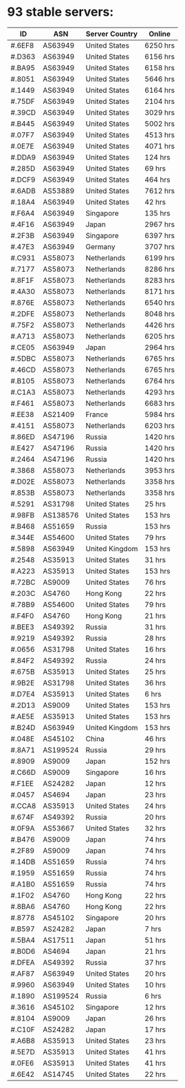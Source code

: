 # 93 stable servers:

| ID | ASN | Server Country | Online |
| ------ | ------ | ------ | ------ |
| #.6EF8 | AS63949 | United States | 6250 hrs |
| #.D363 | AS63949 | United States | 6156 hrs |
| #.BA95 | AS63949 | United States | 6158 hrs |
| #.8051 | AS63949 | United States | 5646 hrs |
| #.1449 | AS63949 | United States | 6164 hrs |
| #.75DF | AS63949 | United States | 2104 hrs |
| #.39CD | AS63949 | United States | 3029 hrs |
| #.B445 | AS63949 | United States | 5002 hrs |
| #.07F7 | AS63949 | United States | 4513 hrs |
| #.0E7E | AS63949 | United States | 4071 hrs |
| #.DDA9 | AS63949 | United States | 124 hrs |
| #.285D | AS63949 | United States | 69 hrs |
| #.DCF9 | AS63949 | United States | 464 hrs |
| #.6ADB | AS53889 | United States | 7612 hrs |
| #.18A4 | AS63949 | United States | 42 hrs |
| #.F6A4 | AS63949 | Singapore | 135 hrs |
| #.4F16 | AS63949 | Japan | 2967 hrs |
| #.2F3B | AS63949 | Singapore | 6397 hrs |
| #.47E3 | AS63949 | Germany | 3707 hrs |
| #.C931 | AS58073 | Netherlands | 6199 hrs |
| #.7177 | AS58073 | Netherlands | 8286 hrs |
| #.8F1F | AS58073 | Netherlands | 8283 hrs |
| #.4A30 | AS58073 | Netherlands | 8171 hrs |
| #.876E | AS58073 | Netherlands | 6540 hrs |
| #.2DFE | AS58073 | Netherlands | 8048 hrs |
| #.75F2 | AS58073 | Netherlands | 4426 hrs |
| #.A713 | AS58073 | Netherlands | 6205 hrs |
| #.CE05 | AS63949 | Japan | 2964 hrs |
| #.5DBC | AS58073 | Netherlands | 6765 hrs |
| #.46CD | AS58073 | Netherlands | 6765 hrs |
| #.B105 | AS58073 | Netherlands | 6764 hrs |
| #.C1A3 | AS58073 | Netherlands | 4293 hrs |
| #.F461 | AS58073 | Netherlands | 6683 hrs |
| #.EE38 | AS21409 | France | 5984 hrs |
| #.4151 | AS58073 | Netherlands | 6203 hrs |
| #.86ED | AS47196 | Russia | 1420 hrs |
| #.E427 | AS47196 | Russia | 1420 hrs |
| #.2464 | AS47196 | Russia | 1420 hrs |
| #.3868 | AS58073 | Netherlands | 3953 hrs |
| #.D02E | AS58073 | Netherlands | 3358 hrs |
| #.853B | AS58073 | Netherlands | 3358 hrs |
| #.5291 | AS31798 | United States | 25 hrs |
| #.98FB | AS138576 | United States | 153 hrs |
| #.B468 | AS51659 | Russia | 153 hrs |
| #.344E | AS54600 | United States | 79 hrs |
| #.5898 | AS63949 | United Kingdom | 153 hrs |
| #.2548 | AS35913 | United States | 31 hrs |
| #.A223 | AS35913 | United States | 153 hrs |
| #.72BC | AS9009 | United States | 76 hrs |
| #.203C | AS4760 | Hong Kong | 22 hrs |
| #.78B9 | AS54600 | United States | 79 hrs |
| #.F4F0 | AS4760 | Hong Kong | 21 hrs |
| #.BEE3 | AS49392 | Russia | 31 hrs |
| #.9219 | AS49392 | Russia | 28 hrs |
| #.0656 | AS31798 | United States | 16 hrs |
| #.84F2 | AS49392 | Russia | 24 hrs |
| #.675B | AS35913 | United States | 25 hrs |
| #.9B2E | AS31798 | United States | 36 hrs |
| #.D7E4 | AS35913 | United States | 6 hrs |
| #.2D13 | AS9009 | United States | 153 hrs |
| #.AE5E | AS35913 | United States | 153 hrs |
| #.B24D | AS63949 | United Kingdom | 153 hrs |
| #.048E | AS45102 | China | 46 hrs |
| #.8A71 | AS199524 | Russia | 29 hrs |
| #.8909 | AS9009 | Japan | 152 hrs |
| #.C66D | AS9009 | Singapore | 16 hrs |
| #.F1EE | AS24282 | Japan | 12 hrs |
| #.0457 | AS4694 | Japan | 23 hrs |
| #.CCA8 | AS35913 | United States | 24 hrs |
| #.674F | AS49392 | Russia | 20 hrs |
| #.0F9A | AS53667 | United States | 32 hrs |
| #.B476 | AS9009 | Japan | 74 hrs |
| #.2F89 | AS9009 | Japan | 74 hrs |
| #.14DB | AS51659 | Russia | 74 hrs |
| #.1959 | AS51659 | Russia | 74 hrs |
| #.A1B0 | AS51659 | Russia | 74 hrs |
| #.1F02 | AS4760 | Hong Kong | 22 hrs |
| #.8BA6 | AS4760 | Hong Kong | 22 hrs |
| #.8778 | AS45102 | Singapore | 20 hrs |
| #.B597 | AS24282 | Japan | 7 hrs |
| #.5BA4 | AS17511 | Japan | 51 hrs |
| #.B0D6 | AS4694 | Japan | 21 hrs |
| #.DFEA | AS49392 | Russia | 37 hrs |
| #.AF87 | AS63949 | United States | 20 hrs |
| #.9960 | AS63949 | United States | 10 hrs |
| #.1890 | AS199524 | Russia | 6 hrs |
| #.3616 | AS45102 | Singapore | 12 hrs |
| #.8104 | AS9009 | Japan | 26 hrs |
| #.C10F | AS24282 | Japan | 17 hrs |
| #.A6B8 | AS35913 | United States | 23 hrs |
| #.5E7D | AS35913 | United States | 41 hrs |
| #.0FE6 | AS35913 | United States | 41 hrs |
| #.6E42 | AS14745 | United States | 22 hrs |


